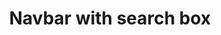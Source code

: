 ---
title: Navbar with search box
category: Application
paid: false
isActive: true
ltr: {"preview":"function App() {\nconst ProfileDropDown = (props) => {\n\n    const [state, setState] = React.useState(false)\n    const profileRef = React.useRef()\n\n    const navigation = [\n        { title: \"Dashboard\", path: \"javascript:void(0)\" },\n        { title: \"Settings\", path: \"javascript:void(0)\" },\n        { title: \"Log out\", path: \"javascript:void(0)\" },\n    ]\n\n    \n    React.useEffect(() => {\n        const handleDropDown = (e) => {\n            if (!profileRef.current.contains(e.target)) setState(false)\n        }\n        document.addEventListener('click', handleDropDown)\n    }, [])\n\n    return (\n        <div className={`relative ${props.class}`}>\n            <div className=\"flex items-center space-x-4\">\n                <button ref={profileRef} className=\"w-10 h-10 outline-none rounded-full ring-offset-2 ring-gray-200 ring-2 lg:focus:ring-indigo-600\"\n                    onClick={() => setState(!state)}\n                >\n                    <img\n                        src=\"https://randomuser.me/api/portraits/men/46.jpg\"\n                        className=\"w-full h-full rounded-full\"\n                    />\n                </button>\n                <div className=\"lg:hidden\">\n                    <span className=\"block\">Micheal John</span>\n                    <span className=\"block text-sm text-gray-500\">john@gmail.com</span>\n                </div>\n            </div>\n            <ul className={`bg-white top-12 right-0 mt-5 space-y-5 lg:absolute lg:border lg:rounded-md lg:text-sm lg:w-52 lg:shadow-md lg:space-y-0 lg:mt-0 ${state ? '' : 'lg:hidden'}`}>\n                {\n                    navigation.map((item, idx) => (\n                        <li>\n                            <a key={idx} className=\"block text-gray-600 lg:hover:bg-gray-50 lg:p-2.5\" href={item.path}>\n                                {item.title}\n                            </a>\n                        </li>\n                    ))\n                }\n            </ul>\n        </div>\n    )\n}\n\n\n    const [menuState, setMenuState] = React.useState(false)\n\n  // Replace javascript:void(0) path with your path\n  const navigation = [\n      { title: \"Customers\", path: \"javascript:void(0)\" },\n      { title: \"Careers\", path: \"javascript:void(0)\" },\n      { title: \"Guides\", path: \"javascript:void(0)\" },\n      { title: \"Partners\", path: \"javascript:void(0)\" },\n  ]\n    return (\n        <nav className=\"bg-white border-b\">\n            <div className=\"flex items-center space-x-8 py-3 px-4 max-w-screen-xl mx-auto md:px-8\">\n                <div className=\"flex-none lg:flex-initial\">\n                    <a href=\"javascript:void(0)\">\n                        <img\n                            src=\"/logo.svg\" \n                            width={120} \n                            height={50}\n                            alt=\"Float UI logo\"\n                        />\n                    </a>\n                </div>\n                <div className=\"flex-1 flex items-center justify-between\">\n                    <div className={`bg-white absolute z-20 w-full top-16 left-0 p-4 border-b lg:static lg:block lg:border-none ${menuState ? '' : 'hidden'}`}>\n                        <ul className=\"mt-12 space-y-5 lg:flex lg:space-x-6 lg:space-y-0 lg:mt-0\">\n                            {\n                                navigation.map((item, idx) => (\n                                    <li key={idx} className=\"text-gray-600 hover:text-gray-900\">\n                                        <a href={item.path}>\n                                            {item.title}\n                                        </a>\n                                    </li>\n                                ))\n                            }\n                        </ul>\n                        <ProfileDropDown \n                            class=\"mt-5 pt-5 border-t lg:hidden\"\n                        />\n                    </div>\n                    <div className=\"flex-1 flex items-center justify-end space-x-2 sm:space-x-6\">\n                        <form\n                            onSubmit={(e) => e.preventDefault()} \n                            className=\"flex items-center space-x-2 border rounded-md p-2\">\n                            <svg xmlns=\"http://www.w3.org/2000/svg\" className=\"h-5 w-5 flex-none text-gray-300\" fill=\"none\" viewBox=\"0 0 24 24\" stroke=\"currentColor\">\n                                <path strokeLinecap=\"round\" strokeLinejoin=\"round\" strokeWidth={2} d=\"M21 21l-6-6m2-5a7 7 0 11-14 0 7 7 0 0114 0z\" />\n                            </svg>\n                            <input\n                                className=\"w-full outline-none appearance-none placeholder-gray-500 text-gray-500 sm:w-auto\"\n                                type=\"text\"\n                                placeholder=\"Search\"\n                            />\n                        </form>\n                        <ProfileDropDown \n                            class=\"hidden lg:block\"\n                        />\n                        <button \n                            className=\"outline-none text-gray-400 block lg:hidden\"\n                            onClick={() => setMenuState(!menuState)}\n                        >\n                            {\n                                menuState ? (\n                                    <svg xmlns=\"http://www.w3.org/2000/svg\" className=\"h-6 w-6\" fill=\"none\" viewBox=\"0 0 24 24\" stroke=\"currentColor\">\n                                        <path strokeLinecap=\"round\" strokeLinejoin=\"round\" strokeWidth={2} d=\"M6 18L18 6M6 6l12 12\" />\n                                    </svg>\n                                ) : (\n                                    <svg xmlns=\"http://www.w3.org/2000/svg\" className=\"h-6 w-6\" fill=\"none\" viewBox=\"0 0 24 24\" stroke=\"currentColor\">\n                                        <path strokeLinecap=\"round\" strokeLinejoin=\"round\" strokeWidth={2} d=\"M4 6h16M4 12h16m-7 6h7\" />\n                                    </svg>\n                                )\n                            }\n                        </button>\n                    </div>\n                </div>\n            </div>\n        </nav>\n    )\n}","vue":{"vueTail":[],"vueCss":[]},"react":{"jsxCss":[{"label":"App.jsx","code":"import { useState, useRef, useEffect } from \"react\"\n\n// Profile Dropdown\nconst ProfileDropDown = (props) => {\n\n    const [state, setState] = useState(false)\n    const profileRef = useRef()\n\n    const navigation = [\n        { title: \"Dashboard\", path: \"javascript:void(0)\" },\n        { title: \"Settings\", path: \"javascript:void(0)\" },\n        { title: \"Log out\", path: \"javascript:void(0)\" },\n    ]\n\n    \n    useEffect(() => {\n        const handleDropDown = (e) => {\n            if (!profileRef.current.contains(e.target)) setState(false)\n        }\n        document.addEventListener('click', handleDropDown)\n    }, [])\n\n    return (\n        <div className={`profile-dropdown ${props.class}`}>\n            <div className=\"avatar-container\">\n                <button ref={profileRef} className=\"avatar\"\n                    onClick={() => setState(!state)}\n                >\n                    <img\n                        src=\"https://randomuser.me/api/portraits/men/46.jpg\"\n                    />\n                </button>\n                <div className=\"user-info\">\n                    <span>Micheal John</span>\n                    <span>john@gmail.com</span>\n                </div>\n            </div>\n            <ul className={`${state ? '' : 'hide-items'}`}>\n                {\n                    navigation.map((item, idx) => (\n                        <li>\n                            <a key={idx} href={item.path}>\n                                {item.title}\n                            </a>\n                        </li>\n                    ))\n                }\n            </ul>\n        </div>\n    )\n}\n\nexport default () => {\n\n    const [menuState, setMenuState] = useState(false)\n\n  // Replace javascript:void(0) path with your path\n  const navigation = [\n      { title: \"Customers\", path: \"javascript:void(0)\" },\n      { title: \"Careers\", path: \"javascript:void(0)\" },\n      { title: \"Guides\", path: \"javascript:void(0)\" },\n      { title: \"Partners\", path: \"javascript:void(0)\" },\n  ]\n    return (\n        <nav className=\"nav-search\">\n            <div className=\"nav-container\">\n                <div className=\"brand\">\n                    <a href=\"javascript:void(0)\">\n                        <img\n                            src=\"https://www.floatui.com/logo.svg\" \n                            width={120} \n                            height={50}\n                            alt=\"Float UI logo\"\n                        />\n                    </a>\n                </div>\n                <div className=\"nav-items-container\">\n                    <div className={`nav-items ${menuState ? '' : 'hide-nav-search'}`}>\n                        <ul className=\"nav-items-list\">\n                            {\n                                navigation.map((item, idx) => (\n                                    <li key={idx}>\n                                        <a href={item.path}>\n                                            {item.title}\n                                        </a>\n                                    </li>\n                                ))\n                            }\n                        </ul>\n                        <ProfileDropDown \n                            class=\"profile-container\"\n                        />\n                    </div>\n                    <div className=\"nav-aside\">\n                        <form className=\"serach-form\">\n                            <svg xmlns=\"http://www.w3.org/2000/svg\" fill=\"none\" viewBox=\"0 0 24 24\" stroke=\"currentColor\">\n                                <path strokeLinecap=\"round\" strokeLinejoin=\"round\" strokeWidth={2} d=\"M21 21l-6-6m2-5a7 7 0 11-14 0 7 7 0 0114 0z\" />\n                            </svg>\n                            <input\n                                type=\"text\"\n                                placeholder=\"Search\"\n                            />\n                        </form>\n                        <ProfileDropDown \n                            class=\"profile-container\"\n                        />\n                        <button \n                            className=\"menu-btn\"\n                            onClick={() => setMenuState(!menuState)}\n                        >\n                            {\n                                menuState ? (\n                                    <svg xmlns=\"http://www.w3.org/2000/svg\" fill=\"none\" viewBox=\"0 0 24 24\" stroke=\"currentColor\">\n                                        <path strokeLinecap=\"round\" strokeLinejoin=\"round\" strokeWidth={2} d=\"M6 18L18 6M6 6l12 12\" />\n                                    </svg>\n                                ) : (\n                                    <svg xmlns=\"http://www.w3.org/2000/svg\" fill=\"none\" viewBox=\"0 0 24 24\" stroke=\"currentColor\">\n                                        <path strokeLinecap=\"round\" strokeLinejoin=\"round\" strokeWidth={2} d=\"M4 6h16M4 12h16m-7 6h7\" />\n                                    </svg>\n                                )\n                            }\n                        </button>\n                    </div>\n                </div>\n            </div>\n        </nav>\n    )\n}\n"},{"label":"style.css","code":".nav-search {\n  background-color: #FFF;\n  border-bottom: solid 1px #e5e7eb;\n}\n.nav-search .nav-container {\n  display: flex;\n  align-items: center;\n  padding: 0.75rem 1rem 0.75rem 1rem;\n  max-width: 1280px;\n  margin: auto;\n}\n.nav-search .nav-container > * + * {\n  margin-left: 2rem;\n}\n.nav-search .nav-container .brand {\n  flex: none;\n}\n@media (min-width: 1024px) {\n  .nav-search .nav-container .brand {\n    flex: initial;\n  }\n}\n.nav-search .nav-container .nav-items-container {\n  flex: 1;\n  display: flex;\n  align-items: center;\n  justify-content: space-between;\n}\n.nav-search .nav-container .nav-items-container .nav-items {\n  background-color: #FFF;\n  position: absolute;\n  z-index: 20;\n  width: 100%;\n  top: 4rem;\n  left: 0;\n  padding: 1rem;\n  border-bottom: solid 1px #e5e7eb;\n}\n@media (min-width: 1024px) {\n  .nav-search .nav-container .nav-items-container .nav-items {\n    position: static;\n    display: block;\n    border: none;\n  }\n  .nav-search .nav-container .nav-items-container .nav-items .profile-container {\n    display: none;\n  }\n}\n.nav-search .nav-container .nav-items-container .nav-items .nav-items-list {\n  margin-top: 3rem;\n}\n.nav-search .nav-container .nav-items-container .nav-items .nav-items-list > * + * {\n  margin-top: 1.25rem;\n}\n@media (min-width: 1024px) {\n  .nav-search .nav-container .nav-items-container .nav-items .nav-items-list {\n    display: flex;\n    margin-top: 0;\n  }\n  .nav-search .nav-container .nav-items-container .nav-items .nav-items-list > * + * {\n    margin-top: 0px;\n  }\n  .nav-search .nav-container .nav-items-container .nav-items .nav-items-list > * + * {\n    margin-left: 1.5rem;\n  }\n}\n.nav-search .nav-container .nav-items-container .nav-items .nav-items-list li {\n  color: #4b5563;\n}\n.nav-search .nav-container .nav-items-container .nav-items .nav-items-list li:hover {\n  color: #111827;\n}\n.nav-search .nav-container .nav-items-container .nav-items .profile-container {\n  margin-top: 1.25rem;\n  padding-top: 1.25rem;\n  border-top: solid 1px #e5e7eb;\n}\n.nav-search .nav-container .nav-items-container .nav-aside {\n  flex: 1;\n  display: flex;\n  align-items: center;\n  justify-content: flex-end;\n}\n.nav-search .nav-container .nav-items-container .nav-aside > * + * {\n  margin-left: 0.5rem;\n}\n@media (min-width: 640px) {\n  .nav-search .nav-container .nav-items-container .nav-aside > * + * {\n    margin-left: 1.5rem;\n  }\n}\n.nav-search .nav-container .nav-items-container .nav-aside form {\n  display: flex;\n  align-items: center;\n  border: solid 1px #e5e7eb;\n  border-radius: 0.375rem;\n  padding: 0.5rem;\n}\n.nav-search .nav-container .nav-items-container .nav-aside form > * + * {\n  margin-left: 0.5rem;\n}\n.nav-search .nav-container .nav-items-container .nav-aside form svg {\n  width: 1.25rem;\n  height: 1.25rem;\n  flex: none;\n  color: #d1d5db;\n}\n.nav-search .nav-container .nav-items-container .nav-aside form input {\n  -webkit-appearance: none;\n  -moz-appearance: none;\n  appearance: none;\n  width: 100%;\n  outline: none;\n  color: #6b7280;\n}\n.nav-search .nav-container .nav-items-container .nav-aside form input::placeholder {\n  color: #6b7280;\n}\n@media (min-width: 640px) {\n  .nav-search .nav-container .nav-items-container .nav-aside form input {\n    width: auto;\n  }\n}\n.nav-search .nav-container .nav-items-container .nav-aside .profile-container {\n  display: none;\n}\n@media (min-width: 1024px) {\n  .nav-search .nav-container .nav-items-container .nav-aside .profile-container {\n    display: block;\n  }\n}\n.nav-search .nav-container .nav-items-container .nav-aside .menu-btn {\n  outline: none;\n  color: #9ca3af;\n  display: block;\n}\n@media (min-width: 1024px) {\n  .nav-search .nav-container .nav-items-container .nav-aside .menu-btn {\n    display: none;\n  }\n}\n.nav-search .nav-container .nav-items-container .nav-aside .menu-btn svg {\n  width: 1.5rem;\n  height: 1.5rem;\n}\n.nav-search .nav-container .nav-items-container .profile-dropdown {\n  position: relative;\n}\n.nav-search .nav-container .nav-items-container .profile-dropdown .avatar-container {\n  display: flex;\n  align-items: center;\n}\n.nav-search .nav-container .nav-items-container .profile-dropdown .avatar-container > * + * {\n  margin-left: 1rem;\n}\n.nav-search .nav-container .nav-items-container .profile-dropdown .avatar-container .avatar {\n  width: 2.5rem;\n  height: 2.5rem;\n  outline: none;\n  border-radius: 50%;\n  box-shadow: 0 0 0 2px white, 0 0 0 4px #e5e7eb;\n}\n@media (min-width: 1024px) {\n  .nav-search .nav-container .nav-items-container .profile-dropdown .avatar-container .avatar:focus {\n    box-shadow: 0 0 0 2px white, 0 0 0 4px #4f46e5;\n  }\n}\n.nav-search .nav-container .nav-items-container .profile-dropdown .avatar-container .avatar img {\n  border-radius: 50%;\n}\n.nav-search .nav-container .nav-items-container .profile-dropdown .avatar-container .user-info span {\n  display: block;\n}\n.nav-search .nav-container .nav-items-container .profile-dropdown .avatar-container .user-info span:last-of-type {\n  font-size: 0.875rem;\n  line-height: 1.25rem;\n  color: #6b7280;\n}\n@media (min-width: 1024px) {\n  .nav-search .nav-container .nav-items-container .profile-dropdown .avatar-container .user-info {\n    display: none;\n  }\n}\n.nav-search .nav-container .nav-items-container .profile-dropdown ul {\n  background-color: #FFF;\n  top: 3rem;\n  right: 0;\n  margin-top: 1.25rem;\n}\n.nav-search .nav-container .nav-items-container .profile-dropdown ul > * + * {\n  margin-top: 1.25rem;\n}\n@media (min-width: 1024px) {\n  .nav-search .nav-container .nav-items-container .profile-dropdown ul {\n    position: absolute;\n    border: solid 1px #e5e7eb;\n    border-radius: 0.375rem;\n    font-size: 0.875rem;\n    line-height: 1.25rem;\n    box-shadow: 0 4px 6px -1px #0000001a, 0 2px 4px -2px #0000001a;\n    width: 13rem;\n    margin-top: 0;\n  }\n  .nav-search .nav-container .nav-items-container .profile-dropdown ul > * + * {\n    margin-top: 0px;\n  }\n}\n.nav-search .nav-container .nav-items-container .profile-dropdown ul li a {\n  display: block;\n  color: #4b5563;\n}\n@media (min-width: 1024px) {\n  .nav-search .nav-container .nav-items-container .profile-dropdown ul li a {\n    padding: 0.625rem;\n  }\n  .nav-search .nav-container .nav-items-container .profile-dropdown ul li a:hover {\n    background-color: #f9fafb;\n  }\n}\n@media (min-width: 1024px) {\n  .nav-search .nav-container .nav-items-container .profile-dropdown .hide-items {\n    display: none;\n  }\n}\n\n.hide-nav-search {\n  display: none;\n}\n"}],"jsxTail":[{"label":"App.jsx","code":"import { useState, useRef, useEffect } from \"react\"\n\n// Profile Dropdown\nconst ProfileDropDown = (props) => {\n\n    const [state, setState] = useState(false)\n    const profileRef = useRef()\n\n    const navigation = [\n        { title: \"Dashboard\", path: \"javascript:void(0)\" },\n        { title: \"Settings\", path: \"javascript:void(0)\" },\n        { title: \"Log out\", path: \"javascript:void(0)\" },\n    ]\n\n    \n    useEffect(() => {\n        const handleDropDown = (e) => {\n            if (!profileRef.current.contains(e.target)) setState(false)\n        }\n        document.addEventListener('click', handleDropDown)\n    }, [])\n\n    return (\n        <div className={`relative ${props.class}`}>\n            <div className=\"flex items-center space-x-4\">\n                <button ref={profileRef} className=\"w-10 h-10 outline-none rounded-full ring-offset-2 ring-gray-200 ring-2 lg:focus:ring-indigo-600\"\n                    onClick={() => setState(!state)}\n                >\n                    <img\n                        src=\"https://randomuser.me/api/portraits/men/46.jpg\"\n                        className=\"w-full h-full rounded-full\"\n                    />\n                </button>\n                <div className=\"lg:hidden\">\n                    <span className=\"block\">Micheal John</span>\n                    <span className=\"block text-sm text-gray-500\">john@gmail.com</span>\n                </div>\n            </div>\n            <ul className={`bg-white top-12 right-0 mt-5 space-y-5 lg:absolute lg:border lg:rounded-md lg:text-sm lg:w-52 lg:shadow-md lg:space-y-0 lg:mt-0 ${state ? '' : 'lg:hidden'}`}>\n                {\n                    navigation.map((item, idx) => (\n                        <li>\n                            <a key={idx} className=\"block text-gray-600 lg:hover:bg-gray-50 lg:p-2.5\" href={item.path}>\n                                {item.title}\n                            </a>\n                        </li>\n                    ))\n                }\n            </ul>\n        </div>\n    )\n}\n\nexport default () => {\n\n    const [menuState, setMenuState] = useState(false)\n\n  // Replace javascript:void(0) path with your path\n  const navigation = [\n      { title: \"Customers\", path: \"javascript:void(0)\" },\n      { title: \"Careers\", path: \"javascript:void(0)\" },\n      { title: \"Guides\", path: \"javascript:void(0)\" },\n      { title: \"Partners\", path: \"javascript:void(0)\" },\n  ]\n    return (\n        <nav className=\"bg-white border-b\">\n            <div className=\"flex items-center space-x-8 py-3 px-4 max-w-screen-xl mx-auto md:px-8\">\n                <div className=\"flex-none lg:flex-initial\">\n                    <a href=\"javascript:void(0)\">\n                        <img\n                            src=\"https://www.floatui.com/logo.svg\" \n                            width={120} \n                            height={50}\n                            alt=\"Float UI logo\"\n                        />\n                    </a>\n                </div>\n                <div className=\"flex-1 flex items-center justify-between\">\n                    <div className={`bg-white absolute z-20 w-full top-16 left-0 p-4 border-b lg:static lg:block lg:border-none ${menuState ? '' : 'hidden'}`}>\n                        <ul className=\"mt-12 space-y-5 lg:flex lg:space-x-6 lg:space-y-0 lg:mt-0\">\n                            {\n                                navigation.map((item, idx) => (\n                                    <li key={idx} className=\"text-gray-600 hover:text-gray-900\">\n                                        <a href={item.path}>\n                                            {item.title}\n                                        </a>\n                                    </li>\n                                ))\n                            }\n                        </ul>\n                        <ProfileDropDown \n                            class=\"mt-5 pt-5 border-t lg:hidden\"\n                        />\n                    </div>\n                    <div className=\"flex-1 flex items-center justify-end space-x-2 sm:space-x-6\">\n                        <form className=\"flex items-center space-x-2 border rounded-md p-2\">\n                            <svg xmlns=\"http://www.w3.org/2000/svg\" className=\"h-5 w-5 flex-none text-gray-300\" fill=\"none\" viewBox=\"0 0 24 24\" stroke=\"currentColor\">\n                                <path strokeLinecap=\"round\" strokeLinejoin=\"round\" strokeWidth={2} d=\"M21 21l-6-6m2-5a7 7 0 11-14 0 7 7 0 0114 0z\" />\n                            </svg>\n                            <input\n                                className=\"w-full outline-none appearance-none placeholder-gray-500 text-gray-500 sm:w-auto\"\n                                type=\"text\"\n                                placeholder=\"Search\"\n                            />\n                        </form>\n                        <ProfileDropDown \n                            class=\"hidden lg:block\"\n                        />\n                        <button \n                            className=\"outline-none text-gray-400 block lg:hidden\"\n                            onClick={() => setMenuState(!menuState)}\n                        >\n                            {\n                                menuState ? (\n                                    <svg xmlns=\"http://www.w3.org/2000/svg\" className=\"h-6 w-6\" fill=\"none\" viewBox=\"0 0 24 24\" stroke=\"currentColor\">\n                                        <path strokeLinecap=\"round\" strokeLinejoin=\"round\" strokeWidth={2} d=\"M6 18L18 6M6 6l12 12\" />\n                                    </svg>\n                                ) : (\n                                    <svg xmlns=\"http://www.w3.org/2000/svg\" className=\"h-6 w-6\" fill=\"none\" viewBox=\"0 0 24 24\" stroke=\"currentColor\">\n                                        <path strokeLinecap=\"round\" strokeLinejoin=\"round\" strokeWidth={2} d=\"M4 6h16M4 12h16m-7 6h7\" />\n                                    </svg>\n                                )\n                            }\n                        </button>\n                    </div>\n                </div>\n            </div>\n        </nav>\n    )\n}"}]}}
rtl: {"vue":{"vueTail":[],"vueCss":[]},"preview":"function App() {\nconst ProfileDropDown = (props) => {\n\n    const [state, setState] = React.useState(false)\n    const profileRef = React.useRef()\n\n    const navigation = [\n        { title: \"لوحة التحكم\", path: \"javascript:void(0)\" },\n        { title: \"الإعدادات\", path: \"javascript:void(0)\" },\n        { title: \"تسجيل خروج\", path: \"javascript:void(0)\" },\n    ]\n    \n    React.useEffect(() => {\n        const handleDropDown = (e) => {\n            if (!profileRef.current.contains(e.target)) setState(false)\n        }\n        document.addEventListener('click', handleDropDown)\n    }, [])\n\n    return (\n        <div className={`relative ${props.class}`}>\n            <div className=\"flex items-center space-x-4 space-x-reverse\">\n                <button ref={profileRef} className=\"w-10 h-10 outline-none rounded-full ring-offset-2 ring-gray-200 ring-2 lg:focus:ring-indigo-600\"\n                    onClick={() => setState(!state)}\n                >\n                    <img\n                        src=\"https://randomuser.me/api/portraits/men/46.jpg\"\n                        className=\"w-full h-full rounded-full\"\n                    />\n                </button>\n                <div className=\"lg:hidden\">\n                    <span className=\"block\">محمد أحمد</span>\n                    <span className=\"block text-sm text-gray-500\">mohammed@gmail.com</span>\n                </div>\n            </div>\n            <ul className={`bg-white top-12 right-0 mt-5 space-y-5 lg:absolute lg:border lg:rounded-md lg:text-sm lg:w-52 lg:shadow-md lg:space-y-0 lg:mt-0 ${state ? '' : 'lg:hidden'}`}>\n                {\n                    navigation.map((item, idx) => (\n                        <li>\n                            <a key={idx} className=\"block text-gray-600 lg:hover:bg-gray-50 lg:p-2.5\" href={item.path}>\n                                {item.title}\n                            </a>\n                        </li>\n                    ))\n                }\n            </ul>\n        </div>\n    )\n}\n\n\n    const [menuState, setMenuState] = React.useState(false)\n\n    // Replace javascript:void(0) path with your path\n    const navigation = [\n        { title: \"العملاء\", path: \"javascript:void(0)\" },\n        { title: \"الوظائف\", path: \"javascript:void(0)\" },\n        { title: \"خطوط الإرشاد\", path: \"javascript:void(0)\" },\n        { title: \"شركاء\", path: \"javascript:void(0)\" },\n    ]\n\n    return (\n        <nav className=\"bg-white border-b\">\n            <div className=\"flex items-center space-x-8 space-x-reverse py-3 px-4 max-w-screen-xl mx-auto md:px-8\">\n                <div className=\"flex-none lg:flex-initial\">\n                    <a href=\"javascript:void(0)\">\n                        <img\n                            src=\"/logo.svg\" \n                            width={120} \n                            height={50}\n                            alt=\"Float UI logo\"\n                        />\n                    </a>\n                </div>\n                <div className=\"flex-1 flex items-center justify-between\">\n                    <div className={`bg-white absolute z-20 w-full top-16 left-0 p-4 border-b lg:static lg:block lg:border-none ${menuState ? '' : 'hidden'}`}>\n                        <ul className=\"mt-12 space-y-5 lg:flex lg:space-x-6 lg:space-x-reverse lg:space-y-0 lg:mt-0\">\n                            {\n                                navigation.map((item, idx) => (\n                                    <li key={idx} className=\"text-gray-600 hover:text-gray-900\">\n                                        <a href={item.path}>\n                                            {item.title}\n                                        </a>\n                                    </li>\n                                ))\n                            }\n                        </ul>\n                        <ProfileDropDown \n                            class=\"mt-5 pt-5 border-t lg:hidden\"\n                        />\n                    </div>\n                    <div className=\"flex-1 flex items-center justify-end space-x-2 space-x-reverse sm:space-x-6 sm:space-x-reverse\">\n                        <form\n                            onSubmit={(e) => e.preventDefault()} \n                            className=\"flex items-center space-x-2 space-x-reverse border rounded-md p-2\">\n                            <svg xmlns=\"http://www.w3.org/2000/svg\" className=\"h-5 w-5 flex-none text-gray-300\" fill=\"none\" viewBox=\"0 0 24 24\" stroke=\"currentColor\">\n                                <path strokeLinecap=\"round\" strokeLinejoin=\"round\" strokeWidth={2} d=\"M21 21l-6-6m2-5a7 7 0 11-14 0 7 7 0 0114 0z\" />\n                            </svg>\n                            <input\n                                className=\"w-full outline-none appearance-none placeholder-gray-500 text-gray-500 sm:w-auto\"\n                                type=\"text\"\n                                placeholder=\"بحث\"\n                            />\n                        </form>\n                        <ProfileDropDown \n                            class=\"hidden lg:block\"\n                        />\n                        <button \n                            className=\"outline-none text-gray-400 block lg:hidden\"\n                            onClick={() => setMenuState(!menuState)}\n                        >\n                            {\n                                menuState ? (\n                                    <svg xmlns=\"http://www.w3.org/2000/svg\" className=\"h-6 w-6\" fill=\"none\" viewBox=\"0 0 24 24\" stroke=\"currentColor\">\n                                        <path strokeLinecap=\"round\" strokeLinejoin=\"round\" strokeWidth={2} d=\"M6 18L18 6M6 6l12 12\" />\n                                    </svg>\n                                ) : (\n                                    <svg xmlns=\"http://www.w3.org/2000/svg\" className=\"h-6 w-6\" fill=\"none\" viewBox=\"0 0 24 24\" stroke=\"currentColor\">\n                                        <path strokeLinecap=\"round\" strokeLinejoin=\"round\" strokeWidth={2} d=\"M4 6h16M4 12h16m-7 6h7\" />\n                                    </svg>\n                                )\n                            }\n                        </button>\n                    </div>\n                </div>\n            </div>\n        </nav>\n    )\n}","react":{"jsxTail":[{"label":"App.jsx","code":"import { useState, useRef, useEffect } from \"react\"\n\n// Profile Dropdown\nconst ProfileDropDown = (props) => {\n\n    const [state, setState] = useState(false)\n    const profileRef = useRef()\n\n    const navigation = [\n        { title: \"لوحة التحكم\", path: \"javascript:void(0)\" },\n        { title: \"الإعدادات\", path: \"javascript:void(0)\" },\n        { title: \"تسجيل خروج\", path: \"javascript:void(0)\" },\n    ]\n    \n    useEffect(() => {\n        const handleDropDown = (e) => {\n            if (!profileRef.current.contains(e.target)) setState(false)\n        }\n        document.addEventListener('click', handleDropDown)\n    }, [])\n\n    return (\n        <div className={`relative ${props.class}`}>\n            <div className=\"flex items-center space-x-4 space-x-reverse\">\n                <button ref={profileRef} className=\"w-10 h-10 outline-none rounded-full ring-offset-2 ring-gray-200 ring-2 lg:focus:ring-indigo-600\"\n                    onClick={() => setState(!state)}\n                >\n                    <img\n                        src=\"https://randomuser.me/api/portraits/men/46.jpg\"\n                        className=\"w-full h-full rounded-full\"\n                    />\n                </button>\n                <div className=\"lg:hidden\">\n                    <span className=\"block\">محمد أحمد</span>\n                    <span className=\"block text-sm text-gray-500\">mohammed@gmail.com</span>\n                </div>\n            </div>\n            <ul className={`bg-white top-12 right-0 mt-5 space-y-5 lg:absolute lg:border lg:rounded-md lg:text-sm lg:w-52 lg:shadow-md lg:space-y-0 lg:mt-0 ${state ? '' : 'lg:hidden'}`}>\n                {\n                    navigation.map((item, idx) => (\n                        <li>\n                            <a key={idx} className=\"block text-gray-600 lg:hover:bg-gray-50 lg:p-2.5\" href={item.path}>\n                                {item.title}\n                            </a>\n                        </li>\n                    ))\n                }\n            </ul>\n        </div>\n    )\n}\n\nexport default () => {\n\n    const [menuState, setMenuState] = useState(false)\n\n    // Replace javascript:void(0) path with your path\n    const navigation = [\n        { title: \"العملاء\", path: \"javascript:void(0)\" },\n        { title: \"الوظائف\", path: \"javascript:void(0)\" },\n        { title: \"خطوط الإرشاد\", path: \"javascript:void(0)\" },\n        { title: \"شركاء\", path: \"javascript:void(0)\" },\n    ]\n\n    return (\n        <nav className=\"bg-white border-b\">\n            <div className=\"flex items-center space-x-8 space-x-reverse py-3 px-4 max-w-screen-xl mx-auto md:px-8\">\n                <div className=\"flex-none lg:flex-initial\">\n                    <a href=\"javascript:void(0)\">\n                        <img\n                            src=\"/logo.svg\" \n                            width={120} \n                            height={50}\n                            alt=\"Float UI logo\"\n                        />\n                    </a>\n                </div>\n                <div className=\"flex-1 flex items-center justify-between\">\n                    <div className={`bg-white absolute z-20 w-full top-16 left-0 p-4 border-b lg:static lg:block lg:border-none ${menuState ? '' : 'hidden'}`}>\n                        <ul className=\"mt-12 space-y-5 lg:flex lg:space-x-6 lg:space-x-reverse lg:space-y-0 lg:mt-0\">\n                            {\n                                navigation.map((item, idx) => (\n                                    <li key={idx} className=\"text-gray-600 hover:text-gray-900\">\n                                        <a href={item.path}>\n                                            {item.title}\n                                        </a>\n                                    </li>\n                                ))\n                            }\n                        </ul>\n                        <ProfileDropDown \n                            class=\"mt-5 pt-5 border-t lg:hidden\"\n                        />\n                    </div>\n                    <div className=\"flex-1 flex items-center justify-end space-x-2 space-x-reverse sm:space-x-6 sm:space-x-reverse\">\n                        <form\n                            onSubmit={(e) => e.preventDefault()} \n                            className=\"flex items-center space-x-2 space-x-reverse border rounded-md p-2\">\n                            <svg xmlns=\"http://www.w3.org/2000/svg\" className=\"h-5 w-5 flex-none text-gray-300\" fill=\"none\" viewBox=\"0 0 24 24\" stroke=\"currentColor\">\n                                <path strokeLinecap=\"round\" strokeLinejoin=\"round\" strokeWidth={2} d=\"M21 21l-6-6m2-5a7 7 0 11-14 0 7 7 0 0114 0z\" />\n                            </svg>\n                            <input\n                                className=\"w-full outline-none appearance-none placeholder-gray-500 text-gray-500 sm:w-auto\"\n                                type=\"text\"\n                                placeholder=\"بحث\"\n                            />\n                        </form>\n                        <ProfileDropDown \n                            class=\"hidden lg:block\"\n                        />\n                        <button \n                            className=\"outline-none text-gray-400 block lg:hidden\"\n                            onClick={() => setMenuState(!menuState)}\n                        >\n                            {\n                                menuState ? (\n                                    <svg xmlns=\"http://www.w3.org/2000/svg\" className=\"h-6 w-6\" fill=\"none\" viewBox=\"0 0 24 24\" stroke=\"currentColor\">\n                                        <path strokeLinecap=\"round\" strokeLinejoin=\"round\" strokeWidth={2} d=\"M6 18L18 6M6 6l12 12\" />\n                                    </svg>\n                                ) : (\n                                    <svg xmlns=\"http://www.w3.org/2000/svg\" className=\"h-6 w-6\" fill=\"none\" viewBox=\"0 0 24 24\" stroke=\"currentColor\">\n                                        <path strokeLinecap=\"round\" strokeLinejoin=\"round\" strokeWidth={2} d=\"M4 6h16M4 12h16m-7 6h7\" />\n                                    </svg>\n                                )\n                            }\n                        </button>\n                    </div>\n                </div>\n            </div>\n        </nav>\n    )\n}"}],"jsxCss":[{"code":"import { useState, useRef, useEffect } from \"react\"\n\n// Profile Dropdown\nconst ProfileDropDown = (props) => {\n\n    const [state, setState] = useState(false)\n    const profileRef = useRef()\n\n    const navigation = [\n        { title: \"لوحة التحكم\", path: \"javascript:void(0)\" },\n        { title: \"الإعدادات\", path: \"javascript:void(0)\" },\n        { title: \"تسجيل خروج\", path: \"javascript:void(0)\" },\n    ]\n\n    \n    useEffect(() => {\n        const handleDropDown = (e) => {\n            if (!profileRef.current.contains(e.target)) setState(false)\n        }\n        document.addEventListener('click', handleDropDown)\n    }, [])\n\n    return (\n        <div className={`profile-dropdown ${props.class}`}>\n            <div className=\"avatar-container\">\n                <button ref={profileRef} className=\"avatar\"\n                    onClick={() => setState(!state)}\n                >\n                    <img\n                        src=\"https://randomuser.me/api/portraits/men/46.jpg\"\n                    />\n                </button>\n                <div className=\"user-info\">\n                    <span>محمد أحمد</span>\n                    <span>john@gmail.com</span>\n                </div>\n            </div>\n            <ul className={`${state ? '' : 'hide-items'}`}>\n                {\n                    navigation.map((item, idx) => (\n                        <li>\n                            <a key={idx} href={item.path}>\n                                {item.title}\n                            </a>\n                        </li>\n                    ))\n                }\n            </ul>\n        </div>\n    )\n}\n\nexport default () => {\n\n    const [menuState, setMenuState] = useState(false)\n\n    // Replace javascript:void(0) path with your path\n    const navigation = [\n        { title: \"العملاء\", path: \"javascript:void(0)\" },\n        { title: \"الوظائف\", path: \"javascript:void(0)\" },\n        { title: \"خطوط الإرشاد\", path: \"javascript:void(0)\" },\n        { title: \"شركاء\", path: \"javascript:void(0)\" },\n    ]\n    \n    return (\n        <nav className=\"nav-search\">\n            <div className=\"nav-container\">\n                <div className=\"brand\">\n                    <a href=\"javascript:void(0)\">\n                        <img\n                            src=\"https://www.floatui.com/logo.svg\" \n                            width={120} \n                            height={50}\n                            alt=\"Float UI logo\"\n                        />\n                    </a>\n                </div>\n                <div className=\"nav-items-container\">\n                    <div className={`nav-items ${menuState ? '' : 'hide-nav-search'}`}>\n                        <ul className=\"nav-items-list\">\n                            {\n                                navigation.map((item, idx) => (\n                                    <li key={idx}>\n                                        <a href={item.path}>\n                                            {item.title}\n                                        </a>\n                                    </li>\n                                ))\n                            }\n                        </ul>\n                        <ProfileDropDown \n                            class=\"profile-container\"\n                        />\n                    </div>\n                    <div className=\"nav-aside\">\n                        <form className=\"serach-form\">\n                            <svg xmlns=\"http://www.w3.org/2000/svg\" fill=\"none\" viewBox=\"0 0 24 24\" stroke=\"currentColor\">\n                                <path strokeLinecap=\"round\" strokeLinejoin=\"round\" strokeWidth={2} d=\"M21 21l-6-6m2-5a7 7 0 11-14 0 7 7 0 0114 0z\" />\n                            </svg>\n                            <input\n                                type=\"text\"\n                                placeholder=\"بحث\"\n                            />\n                        </form>\n                        <ProfileDropDown \n                            class=\"profile-container\"\n                        />\n                        <button \n                            className=\"menu-btn\"\n                            onClick={() => setMenuState(!menuState)}\n                        >\n                            {\n                                menuState ? (\n                                    <svg xmlns=\"http://www.w3.org/2000/svg\" fill=\"none\" viewBox=\"0 0 24 24\" stroke=\"currentColor\">\n                                        <path strokeLinecap=\"round\" strokeLinejoin=\"round\" strokeWidth={2} d=\"M6 18L18 6M6 6l12 12\" />\n                                    </svg>\n                                ) : (\n                                    <svg xmlns=\"http://www.w3.org/2000/svg\" fill=\"none\" viewBox=\"0 0 24 24\" stroke=\"currentColor\">\n                                        <path strokeLinecap=\"round\" strokeLinejoin=\"round\" strokeWidth={2} d=\"M4 6h16M4 12h16m-7 6h7\" />\n                                    </svg>\n                                )\n                            }\n                        </button>\n                    </div>\n                </div>\n            </div>\n        </nav>\n    )\n}","label":"App.jsx"},{"code":".nav-search {\n  background-color: #FFF;\n  border-bottom: solid 1px #e5e7eb;\n}\n.nav-search .nav-container {\n  display: flex;\n  align-items: center;\n  gap: 2rem;\n  padding: 0.75rem 1rem 0.75rem 1rem;\n  max-width: 1280px;\n  margin: auto;\n}\n.nav-search .nav-container .brand {\n  flex: none;\n}\n@media (min-width: 1024px) {\n  .nav-search .nav-container .brand {\n    flex: initial;\n  }\n}\n.nav-search .nav-container .nav-items-container {\n  flex: 1;\n  display: flex;\n  align-items: center;\n  justify-content: space-around;\n}\n.nav-search .nav-container .nav-items-container .nav-items {\n  background-color: #FFF;\n  position: absolute;\n  z-index: 20;\n  width: 100%;\n  top: 4rem;\n  left: 0;\n  padding: 1rem;\n  border-bottom: solid 1px #e5e7eb;\n}\n@media (min-width: 1024px) {\n  .nav-search .nav-container .nav-items-container .nav-items {\n    position: static;\n    display: block;\n    border: none;\n  }\n  .nav-search .nav-container .nav-items-container .nav-items .profile-container {\n    display: none;\n  }\n}\n.nav-search .nav-container .nav-items-container .nav-items .nav-items-list {\n  margin-top: 3rem;\n}\n.nav-search .nav-container .nav-items-container .nav-items .nav-items-list > * + * {\n  margin-top: 1.25rem;\n}\n@media (min-width: 1024px) {\n  .nav-search .nav-container .nav-items-container .nav-items .nav-items-list {\n    display: flex;\n    gap: 1.5rem;\n    margin-top: 0;\n  }\n  .nav-search .nav-container .nav-items-container .nav-items .nav-items-list > * + * {\n    margin-top: 0px;\n  }\n}\n.nav-search .nav-container .nav-items-container .nav-items .nav-items-list li {\n  color: #4b5563;\n}\n.nav-search .nav-container .nav-items-container .nav-items .nav-items-list li:hover {\n  color: #111827;\n}\n.nav-search .nav-container .nav-items-container .nav-items .profile-container {\n  margin-top: 1.25rem;\n  padding-top: 1.25rem;\n  border-top: solid 1px #e5e7eb;\n}\n.nav-search .nav-container .nav-items-container .nav-aside {\n  flex: 1;\n  display: flex;\n  align-items: center;\n  justify-content: flex-end;\n  gap: 0.5rem;\n}\n@media (min-width: 640px) {\n  .nav-search .nav-container .nav-items-container .nav-aside {\n    gap: 1.5rem;\n  }\n}\n.nav-search .nav-container .nav-items-container .nav-aside form {\n  display: flex;\n  align-items: center;\n  gap: 0.5rem;\n  border: solid 1px #e5e7eb;\n  border-radius: 0.375rem;\n  padding: 0.5rem;\n}\n.nav-search .nav-container .nav-items-container .nav-aside form svg {\n  width: 1.25rem;\n  height: 1.25rem;\n  flex: none;\n  color: #d1d5db;\n}\n.nav-search .nav-container .nav-items-container .nav-aside form input {\n  -webkit-appearance: none;\n  -moz-appearance: none;\n  appearance: none;\n  width: 100%;\n  outline: none;\n  color: #6b7280;\n}\n.nav-search .nav-container .nav-items-container .nav-aside form input::placeholder {\n  color: #6b7280;\n}\n@media (min-width: 640px) {\n  .nav-search .nav-container .nav-items-container .nav-aside form input {\n    width: auto;\n  }\n}\n.nav-search .nav-container .nav-items-container .nav-aside .profile-container {\n  display: none;\n}\n@media (min-width: 1024px) {\n  .nav-search .nav-container .nav-items-container .nav-aside .profile-container {\n    display: block;\n  }\n}\n.nav-search .nav-container .nav-items-container .nav-aside .menu-btn {\n  outline: none;\n  color: #9ca3af;\n  display: block;\n}\n@media (min-width: 1024px) {\n  .nav-search .nav-container .nav-items-container .nav-aside .menu-btn {\n    display: none;\n  }\n}\n.nav-search .nav-container .nav-items-container .nav-aside .menu-btn svg {\n  width: 1.5rem;\n  height: 1.5rem;\n}\n.nav-search .nav-container .nav-items-container .profile-dropdown {\n  position: relative;\n}\n.nav-search .nav-container .nav-items-container .profile-dropdown .avatar-container {\n  display: flex;\n  align-items: center;\n  gap: 1rem;\n}\n.nav-search .nav-container .nav-items-container .profile-dropdown .avatar-container .avatar {\n  width: 2.5rem;\n  height: 2.5rem;\n  outline: none;\n  border-radius: 9999px;\n  box-shadow: 0 0 0 2px white, 0 0 0 4px #e5e7eb;\n}\n@media (min-width: 1024px) {\n  .nav-search .nav-container .nav-items-container .profile-dropdown .avatar-container .avatar:focus {\n    box-shadow: 0 0 0 2px white, 0 0 0 4px #4f46e5;\n  }\n}\n.nav-search .nav-container .nav-items-container .profile-dropdown .avatar-container .avatar img {\n  border-radius: 9999px;\n}\n.nav-search .nav-container .nav-items-container .profile-dropdown .avatar-container .user-info span {\n  display: block;\n}\n.nav-search .nav-container .nav-items-container .profile-dropdown .avatar-container .user-info span:last-of-type {\n  font-size: 0.875rem;\n  line-height: 1.25rem;\n  color: #6b7280;\n}\n@media (min-width: 1024px) {\n  .nav-search .nav-container .nav-items-container .profile-dropdown .avatar-container .user-info {\n    display: none;\n  }\n}\n.nav-search .nav-container .nav-items-container .profile-dropdown ul {\n  background-color: #FFF;\n  top: 3rem;\n  left: 0;\n  margin-top: 1.25rem;\n}\n.nav-search .nav-container .nav-items-container .profile-dropdown ul > * + * {\n  margin-top: 1.25rem;\n}\n@media (min-width: 1024px) {\n  .nav-search .nav-container .nav-items-container .profile-dropdown ul {\n    position: absolute;\n    border: solid 1px #e5e7eb;\n    border-radius: 0.375rem;\n    font-size: 0.875rem;\n    line-height: 1.25rem;\n    box-shadow: 0 4px 6px -1px #0000001a, 0 2px 4px -2px #0000001a;\n    width: 13rem;\n    margin-top: 0;\n  }\n  .nav-search .nav-container .nav-items-container .profile-dropdown ul > * + * {\n    margin-top: 0px;\n  }\n}\n.nav-search .nav-container .nav-items-container .profile-dropdown ul li a {\n  display: block;\n  color: #4b5563;\n}\n@media (min-width: 1024px) {\n  .nav-search .nav-container .nav-items-container .profile-dropdown ul li a {\n    padding: 0.625rem;\n  }\n  .nav-search .nav-container .nav-items-container .profile-dropdown ul li a:hover {\n    background-color: #f9fafb;\n  }\n}\n@media (min-width: 1024px) {\n  .nav-search .nav-container .nav-items-container .profile-dropdown .hide-items {\n    display: none;\n  }\n}\n\n.hide-nav-search {\n  display: none;\n}","label":"style.css"}]}}
slug: /navbars
id: fc1c2309-32f3-410b-9471-5ec32b832d4e
created_at: 3
---